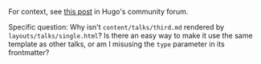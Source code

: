 For context, see [this post](https://discourse.gohugo.io/t/are-sections-used-for-layout-lookup-when-a-page-has-a-custom-content-type/18291) in Hugo's community forum.

Specific question: Why isn't `content/talks/third.md` rendered by `layouts/talks/single.html`? Is there an easy way to make it use the same template as other talks, or am I misusing the `type` parameter in its frontmatter?

